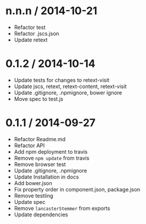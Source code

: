 
n.n.n / 2014-10-21
==================

 * Refactor test
 * Refactor .jscs.json
 * Update retext

0.1.2 / 2014-10-14
==================

 * Update tests for changes to retext-visit
 * Update jscs, retext, retext-content, retext-visit
 * Update .gitignore, .npmignore, bower ignore
 * Move spec to test.js

0.1.1 / 2014-09-27
==================

 * Refactor Readme.md
 * Refactor API
 * Add npm deployment to travis
 * Remove `npm update` from travis
 * Remove browser test
 * Update .gitignore, .npmignore
 * Update Installation in docs
 * Add bower.json
 * Fix property order in component.json, package.json
 * Remove testling
 * Update spec
 * Remove `lancasterStemmer` from exports
 * Update dependencies
